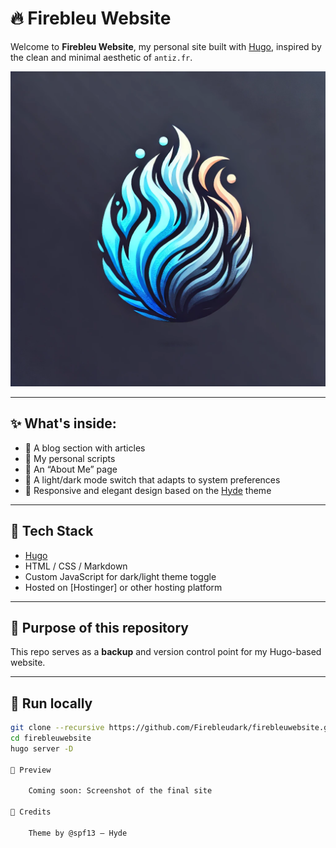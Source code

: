 # 🔥 Firebleu Website

Welcome to **Firebleu Website**, my personal site built with [Hugo](https://gohugo.io), inspired by the clean and minimal aesthetic of `antiz.fr`.

![Logo](static/images/logo.png)

---

## ✨ What's inside:
- 📝 A blog section with articles
- 📜 My personal scripts
- 👤 An “About Me” page
- 🌙 A light/dark mode switch that adapts to system preferences
- 🎨 Responsive and elegant design based on the [Hyde](https://github.com/spf13/hyde) theme

---

## 🚀 Tech Stack

- [Hugo](https://gohugo.io)
- HTML / CSS / Markdown
- Custom JavaScript for dark/light theme toggle
- Hosted on [Hostinger] or other hosting platform

---

## 💾 Purpose of this repository

This repo serves as a **backup** and version control point for my Hugo-based website.  

---

## 🧪 Run locally

```bash
git clone --recursive https://github.com/Firebleudark/firebleuwebsite.git
cd firebleuwebsite
hugo server -D

📸 Preview

    Coming soon: Screenshot of the final site

🙌 Credits

    Theme by @spf13 – Hyde

    
